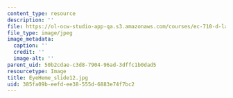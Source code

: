 ```yaml
---
content_type: resource
description: ''
file: https://ol-ocw-studio-app-qa.s3.amazonaws.com/courses/ec-710-d-lab-medical-technologies-for-the-developing-world-spring-2010/385fa09beefdee38555d6883e74f7bc2_EyeHeme_slide12.jpg
file_type: image/jpeg
image_metadata:
  caption: ''
  credit: ''
  image-alt: ''
parent_uid: 50b2cdae-c3d8-7904-96ad-3dffc1b0dad5
resourcetype: Image
title: EyeHeme_slide12.jpg
uid: 385fa09b-eefd-ee38-555d-6883e74f7bc2
---
```

